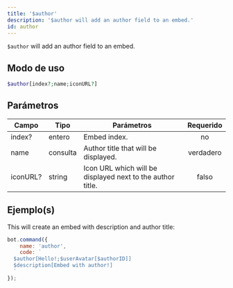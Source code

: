 ```yaml
---
title: '$author'
description: '$author will add an author field to an embed.'
id: author
---
```


`$author` will add an author field to an embed.

## Modo de uso

```php
$author[index?;name;iconURL?]
```

## Parámetros

| Campo    | Tipo     | Parámetros                                                 | Requerido |
| -------- | -------- | ---------------------------------------------------------- |:---------:|
| index?   | entero   | Embed index.                                               |    no     |
| name     | consulta | Author title that will be displayed.                       | verdadero |
| iconURL? | string   | Icon URL which will be displayed next to the author title. |   falso   |

## Ejemplo(s)

This will create an embed with description and author title:

```javascript
bot.command({
    name: 'author',
    code: `
  $author[Hello!;$userAvatar[$authorID]]
  $description[Embed with author!]
  `
});
```
